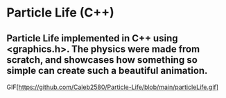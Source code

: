 # Particle Life (C++)
## Particle Life implemented in C++ using <graphics.h>. The physics were made from scratch, and showcases how something so simple can create such a beautiful animation.
GIF[https://github.com/Caleb2580/Particle-Life/blob/main/particleLife.gif]
